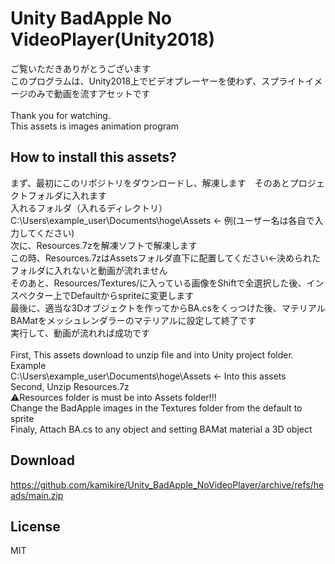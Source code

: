 #  Unity BadApple No VideoPlayer(Unity2018)
ご覧いただきありがとうございます<br>
このプログラムは、Unity2018上でビデオプレーヤーを使わず、スプライトイメージのみで動画を流すアセットです<br>
<br>
Thank you for watching.<br>
This assets is images animation program<br>
## How to install this assets?<br>
まず、最初にこのリポジトリをダウンロードし、解凍します　そのあとプロジェクトフォルダに入れます<br>
入れるフォルダ（入れるディレクトリ）<br>
C:\Users\example_user\Documents\hoge\Assets ← 例(ユーザー名は各自で入力してください)<br>
次に、Resources.7zを解凍ソフトで解凍します<br>
この時、Resources.7zはAssetsフォルダ直下に配置してください←決められたフォルダに入れないと動画が流れません<br>
そのあと、Resources/Textures/に入っている画像をShiftで全選択した後、インスペクター上でDefaultからspriteに変更します<br>
最後に、適当な3Dオブジェクトを作ってからBA.csをくっつけた後、マテリアルBAMatをメッシュレンダラーのマテリアルに設定して終了です<br>
実行して、動画が流れれば成功です<br>
<br>
First, This assets download to unzip file and into Unity project folder.<br>
Example<br>
C:\Users\example_user\Documents\hoge\Assets ← Into this assets<br>
Second, Unzip Resources.7z<br>
⚠Resources folder is must be into Assets folder!!!<br>
Change the BadApple images in the Textures folder from the default to sprite<br>
Finaly, Attach BA.cs to any object and setting BAMat material a 3D object<br>
## Download<br>
https://github.com/kamikire/Unity_BadApple_NoVideoPlayer/archive/refs/heads/main.zip
## License<br>
MIT
